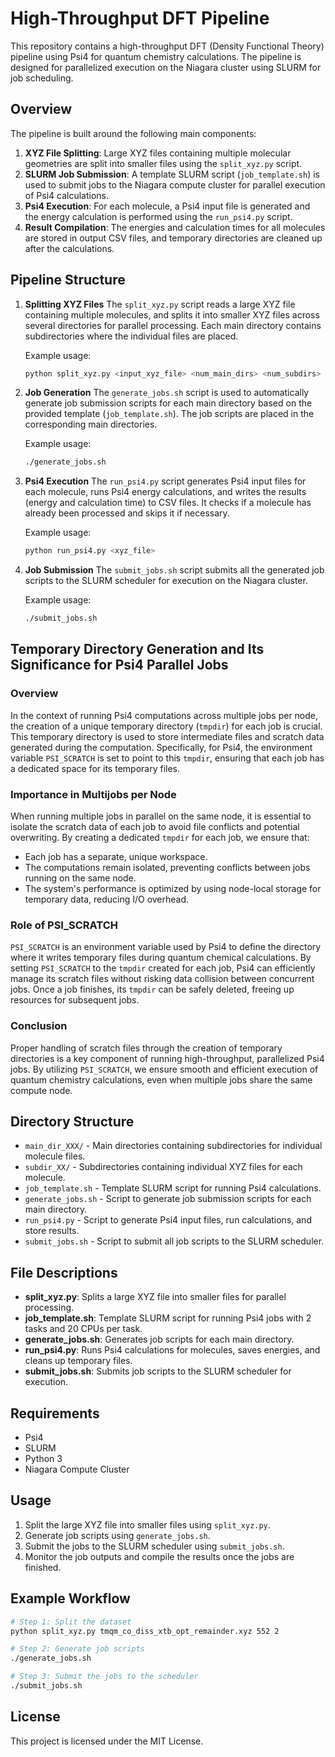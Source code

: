 
# High-Throughput DFT Pipeline

This repository contains a high-throughput DFT (Density Functional Theory) pipeline using Psi4 for quantum chemistry calculations. The pipeline is designed for parallelized execution on the Niagara cluster using SLURM for job scheduling.

## Overview

The pipeline is built around the following main components:
1. **XYZ File Splitting**: Large XYZ files containing multiple molecular geometries are split into smaller files using the `split_xyz.py` script.
2. **SLURM Job Submission**: A template SLURM script (`job_template.sh`) is used to submit jobs to the Niagara compute cluster for parallel execution of Psi4 calculations.
3. **Psi4 Execution**: For each molecule, a Psi4 input file is generated and the energy calculation is performed using the `run_psi4.py` script.
4. **Result Compilation**: The energies and calculation times for all molecules are stored in output CSV files, and temporary directories are cleaned up after the calculations.

## Pipeline Structure

1. **Splitting XYZ Files**
   The `split_xyz.py` script reads a large XYZ file containing multiple molecules, and splits it into smaller XYZ files across several directories for parallel processing. Each main directory contains subdirectories where the individual files are placed.

   Example usage:
   ```bash
   python split_xyz.py <input_xyz_file> <num_main_dirs> <num_subdirs>
   ```

2. **Job Generation**
   The `generate_jobs.sh` script is used to automatically generate job submission scripts for each main directory based on the provided template (`job_template.sh`). The job scripts are placed in the corresponding main directories.

   Example usage:
   ```bash
   ./generate_jobs.sh
   ```

3. **Psi4 Execution**
   The `run_psi4.py` script generates Psi4 input files for each molecule, runs Psi4 energy calculations, and writes the results (energy and calculation time) to CSV files. It checks if a molecule has already been processed and skips it if necessary.

   Example usage:
   ```bash
   python run_psi4.py <xyz_file>
   ```

4. **Job Submission**
   The `submit_jobs.sh` script submits all the generated job scripts to the SLURM scheduler for execution on the Niagara cluster.

   Example usage:
   ```bash
   ./submit_jobs.sh
   ```
## Temporary Directory Generation and Its Significance for Psi4 Parallel Jobs

### Overview
In the context of running Psi4 computations across multiple jobs per node, the creation of a unique temporary directory (`tmpdir`) for each job is crucial. This temporary directory is used to store intermediate files and scratch data generated during the computation. Specifically, for Psi4, the environment variable `PSI_SCRATCH` is set to point to this `tmpdir`, ensuring that each job has a dedicated space for its temporary files.

### Importance in Multijobs per Node
When running multiple jobs in parallel on the same node, it is essential to isolate the scratch data of each job to avoid file conflicts and potential overwriting. By creating a dedicated `tmpdir` for each job, we ensure that:
- Each job has a separate, unique workspace.
- The computations remain isolated, preventing conflicts between jobs running on the same node.
- The system's performance is optimized by using node-local storage for temporary data, reducing I/O overhead.

### Role of PSI_SCRATCH
`PSI_SCRATCH` is an environment variable used by Psi4 to define the directory where it writes temporary files during quantum chemical calculations. By setting `PSI_SCRATCH` to the `tmpdir` created for each job, Psi4 can efficiently manage its scratch files without risking data collision between concurrent jobs. Once a job finishes, its `tmpdir` can be safely deleted, freeing up resources for subsequent jobs.

### Conclusion
Proper handling of scratch files through the creation of temporary directories is a key component of running high-throughput, parallelized Psi4 jobs. By utilizing `PSI_SCRATCH`, we ensure smooth and efficient execution of quantum chemistry calculations, even when multiple jobs share the same compute node.
## Directory Structure

- `main_dir_XXX/` - Main directories containing subdirectories for individual molecule files.
- `subdir_XX/` - Subdirectories containing individual XYZ files for each molecule.
- `job_template.sh` - Template SLURM script for running Psi4 calculations.
- `generate_jobs.sh` - Script to generate job submission scripts for each main directory.
- `run_psi4.py` - Script to generate Psi4 input files, run calculations, and store results.
- `submit_jobs.sh` - Script to submit all job scripts to the SLURM scheduler.

## File Descriptions

- **split_xyz.py**: Splits a large XYZ file into smaller files for parallel processing.
- **job_template.sh**: Template SLURM script for running Psi4 jobs with 2 tasks and 20 CPUs per task.
- **generate_jobs.sh**: Generates job scripts for each main directory.
- **run_psi4.py**: Runs Psi4 calculations for molecules, saves energies, and cleans up temporary files.
- **submit_jobs.sh**: Submits job scripts to the SLURM scheduler for execution.

## Requirements

- Psi4
- SLURM
- Python 3
- Niagara Compute Cluster

## Usage

1. Split the large XYZ file into smaller files using `split_xyz.py`.
2. Generate job scripts using `generate_jobs.sh`.
3. Submit the jobs to the SLURM scheduler using `submit_jobs.sh`.
4. Monitor the job outputs and compile the results once the jobs are finished.

## Example Workflow

```bash
# Step 1: Split the dataset
python split_xyz.py tmqm_co_diss_xtb_opt_remainder.xyz 552 2

# Step 2: Generate job scripts
./generate_jobs.sh

# Step 3: Submit the jobs to the scheduler
./submit_jobs.sh
```

## License
This project is licensed under the MIT License.
